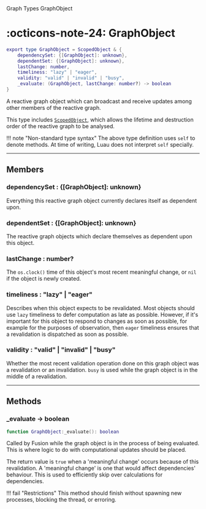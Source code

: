 <nav class="fusiondoc-api-breadcrumbs">
	<span>Graph</span>
	<span>Types</span>
	<span>GraphObject</span>
</nav>

<h1 class="fusiondoc-api-header" markdown>
	<span class="fusiondoc-api-icon" markdown>:octicons-note-24:</span>
	<span class="fusiondoc-api-name">GraphObject</span>
</h1>

```Lua
export type GraphObject = ScopedObject & {
	dependencySet: {[GraphObject]: unknown},
	dependentSet: {[GraphObject]: unknown},
	lastChange: number,
	timeliness: "lazy" | "eager",
	validity: "valid" | "invalid" | "busy",
	_evaluate: (GraphObject, lastChange: number?) -> boolean
}
```

A reactive graph object which can broadcast and receive updates among other
members of the reactive graph.

This type includes [`ScopedObject`](../../../memory/types/scopedobject), which
allows the lifetime and destruction order of the reactive graph to be analysed.

!!! note "Non-standard type syntax"
	The above type definition uses `self` to denote methods. At time of writing,
	Luau does not interpret `self` specially.

-----

## Members

<h3 markdown>
	dependencySet
	<span class="fusiondoc-api-type">
		: {[GraphObject]: unknown}
	</span>
</h3>

Everything this reactive graph object currently declares itself as dependent
upon.

<h3 markdown>
	dependentSet
	<span class="fusiondoc-api-type">
		: {[GraphObject]: unknown}
	</span>
</h3>

The reactive graph objects which declare themselves as dependent upon this
object.

<h3 markdown>
	lastChange
	<span class="fusiondoc-api-type">
		: number?
	</span>
</h3>

The `os.clock()` time of this object's most recent meaningful change, or `nil`
if the object is newly created.

<h3 markdown>
	timeliness
	<span class="fusiondoc-api-type">
		: "lazy" | "eager"
	</span>
</h3>

Describes when this object expects to be revalidated. Most objects should use
`lazy` timeliness to defer computation as late as possible. However, if it's
important for this object to respond to changes as soon as possible, for example
for the purposes of observation, then `eager` timeliness ensures that a
revalidation is dispatched as soon as possible.

<h3 markdown>
	validity
	<span class="fusiondoc-api-type">
		: "valid" | "invalid" | "busy"
	</span>
</h3>

Whether the most recent validation operation done on this graph object was a
revalidation or an invalidation. `busy` is used while the graph object is in
the middle of a revalidation.

-----

## Methods

<h3 markdown>
	_evaluate
	<span class="fusiondoc-api-type">
		-> boolean
	</span>
</h3>

```Lua
function GraphObject:_evaluate(): boolean
```

Called by Fusion while the graph object is in the process of being evaluated.
This is where logic to do with computational updates should be placed.

The return value is `true` when a 'meaningful change' occurs because of this
revalidation. A 'meaningful change' is one that would affect dependencies'
behaviour. This is used to efficiently skip over calculations for dependencies.

!!! fail "Restrictions"
	This method should finish without spawning new processes, blocking the 
	thread, or erroring.